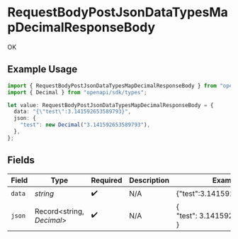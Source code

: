 # RequestBodyPostJsonDataTypesMapDecimalResponseBody

OK

## Example Usage

```typescript
import { RequestBodyPostJsonDataTypesMapDecimalResponseBody } from "openapi/sdk/models/operations";
import { Decimal } from "openapi/sdk/types";

let value: RequestBodyPostJsonDataTypesMapDecimalResponseBody = {
  data: "{\"test\":3.141592653589793}",
  json: {
    "test": new Decimal("3.141592653589793"),
  },
};
```

## Fields

| Field                         | Type                          | Required                      | Description                   | Example                       |
| ----------------------------- | ----------------------------- | ----------------------------- | ----------------------------- | ----------------------------- |
| `data`                        | *string*                      | :heavy_check_mark:            | N/A                           | {"test":3.141592653589793}    |
| `json`                        | Record<string, *Decimal*>     | :heavy_check_mark:            | N/A                           | {<br/>"test": 3.141592653589793<br/>} |